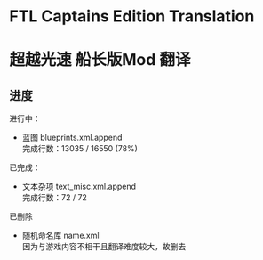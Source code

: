 # FTL Captains Edition Translation
# 超越光速 船长版Mod 翻译

## 进度

进行中：
* 蓝图 blueprints.xml.append<br/>
    完成行数：13035 / 16550 (78%)

已完成：
* 文本杂项 text_misc.xml.append<br/>
    完成行数：72 / 72

已删除
* 随机命名库 name.xml<br/>
    因为与游戏内容不相干且翻译难度较大，故删去